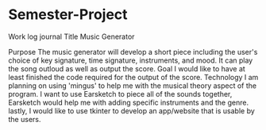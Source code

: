# Semester-Project
Work log journal
Title
Music Generator

Purpose
The music generator will develop a short piece including the user's choice of key signature, time signature, instruments, and mood. It can play the song outloud as well as output the score.
Goal
I would like to have at least finished the code required for the output of the score. 
Technology
I am planning on using 'mingus' to help me with the musical theory aspect of the program. I want to use Earsketch to piece all of the sounds together, Earsketch would help me with adding specific instruments and the genre. lastly, I would like to use tkinter to develop an app/website that is usable by the users. 
